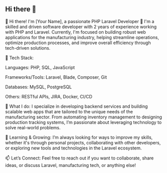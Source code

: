 ## Hi there 👋
👋 Hi there! I'm [Your Name], a passionate PHP Laravel Developer 🚀
I'm a skilled and driven software developer with 2 years of experience working with PHP and Laravel. Currently, I'm focused on building robust web applications for the manufacturing industry, helping streamline operations, optimize production processes, and improve overall efficiency through tech-driven solutions.

🔧 Tech Stack:

Languages: PHP, SQL, JavaScript

Frameworks/Tools: Laravel, Blade, Composer, Git

Databases: MySQL, PostgreSQL

Others: RESTful APIs, JIRA, Docker, CI/CD

💼 What I do:
I specialize in developing backend services and building scalable web apps that are tailored to the unique needs of the manufacturing sector. From automating inventory management to designing production tracking systems, I’m passionate about leveraging technology to solve real-world problems.

🌱 Learning & Growing:
I’m always looking for ways to improve my skills, whether it's through personal projects, collaborating with other developers, or exploring new tools and technologies in the Laravel ecosystem.

📫 Let’s Connect:
Feel free to reach out if you want to collaborate, share ideas, or discuss Laravel, manufacturing tech, or anything else!
<!--
**ashintaru/ashintaru** is a ✨ _special_ ✨ repository because its `README.md` (this file) appears on your GitHub profile.

👋 Hi there! I'm [Your Name], a passionate PHP Laravel Developer 🚀
I'm a skilled and driven software developer with 2 years of experience working with PHP and Laravel. Currently, I'm focused on building robust web applications for the manufacturing industry, helping streamline operations, optimize production processes, and improve overall efficiency through tech-driven solutions.

🔧 Tech Stack:

Languages: PHP, SQL, JavaScript

Frameworks/Tools: Laravel, Blade, Composer, Git

Databases: MySQL, PostgreSQL

Others: RESTful APIs, JIRA, Docker, CI/CD

💼 What I do:
I specialize in developing backend services and building scalable web apps that are tailored to the unique needs of the manufacturing sector. From automating inventory management to designing production tracking systems, I’m passionate about leveraging technology to solve real-world problems.

🌱 Learning & Growing:
I’m always looking for ways to improve my skills, whether it's through personal projects, collaborating with other developers, or exploring new tools and technologies in the Laravel ecosystem.

📫 Let’s Connect:
Feel free to reach out if you want to collaborate, share ideas, or discuss Laravel, manufacturing tech, or anything else!
Here are some ideas to get you started:

- 🔭 I’m currently working on ...
- 🌱 I’m currently learning ...
- 👯 I’m looking to collaborate on ...
- 🤔 I’m looking for help with ...
- 💬 Ask me about ...
- 📫 How to reach me: ...
- 😄 Pronouns: ...
- ⚡ Fun fact: ...
-->
